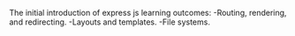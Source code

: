 The initial introduction of express js
  learning outcomes:
  -Routing, rendering, and redirecting.
  -Layouts and templates.
  -File systems.
  
